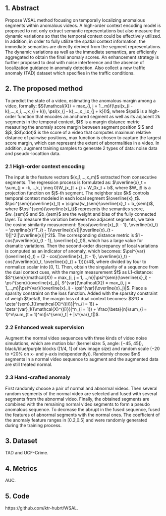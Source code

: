 <h2>1. Abstract</h2>
Propose WSAL method focusing on temporally localizing anomalous segments within anomalous videos. A high-order context encoding model is proposed to not only extract semantic representations but also measure the dynamic variations so that the temporal context could be effectively utilized. In addition, in order to fully utilize the spatial context information, the immediate semantics are directly derived from the segment representations. The dynamic variations as well as the immediate semantics, are efficiently aggregated to obtain the final anomaly scores. An enhancement strategy is further proposed to deal with noise interference and the absence of localization guidance in anomaly detection. Also collect a new traffic anomaly (TAD) dataset which specifies in the traffic conditions.
<h2>2. The proposed method</h2>
To predict the state of a video, estimating the anomalous margin among a video, formally: $S(\mathcal{X}) = max_{i, j = 1...m}f(\psi(x_{i - k},...,x_i,...,x_{i + k}), \psi(x_{j - k},...,x_j,x_{j + k}))$, where $\psi$ is a high-order function that encodes an anchored segment as well as its adjacent 2k segments in the temporal context, $f$ is a margin distance metric measuring the anomaly score margin between segment position $i$ and $j$, $S(\cdot)$ is the score of a video that computes maximum relative distance of pairwise positions, max function is chosen to capture the largest score margin, which can represent the extent of abnormalities in a video. In addition, augment training samples to generate 2 types of data: noise data and pseudo-locattion data.
<h3>2.1 High-order context encoding</h3>
The input is the feature vectors $(x_1,...,x_m)$ extracted from consecutive segments. The regression process is formulated as: $\overline{x}_t = \sum_{j = -k,...,k, j \neq 0}W_jx_{t + j} + W_0x_t + b$, where $W_j$ is a projection function on $j$-th segment. The neighbor size $k$ controls temporal context modeled in each local segment $\overline{x}_t$. $\psi^{sem}(\overline{x}_t) = \sigma(w_{sem}\overline{x}_t + b_{sem})$, where $\psi^{sem}(\overline{x}_t)$ represents the semantics score, $w_{sem}$ and $b_{sem}$ are the weight and bias of the fully connected layer. To measure the variation between two adjacent segments, we take the cosine similarity measurement: $cos(\overline{x}_{t - 1}, \overline{x}_t) = \overline{x}^T_{t - 1}\overline{x}/(||\overline{x}_{t - 1}||^2||\overline{x}||^2)$. The corresponding distance metric is $1 - cos(\overline{x}_{t - 1}, \overline{x}_t)$, which has a large value for dramatic variations. Then the second-order discrepancy of local variations is computed as an indicator of anomaly, which becomes: $\psi^{var}(\overline{x}_t) = (2 - cos(\overline{x}_{t - 1}, \overline{x}_t) - cos(\overline{x}_t, \overline{x}_{t + 1})))/4$, where divided by four to normalize scalar into [0, 1]. Then, obtain the singularity of a sequence from the dual context cues, with the margin measurement $f$ as L1-distance: $S^{sem}(\mathcal{X}) = max_{i, j = 1,...,m}|\psi^{sem}(\overline{x}_i) - \psi^{sem}(\overline{x}_j)|, S^{var}(\mathcal{X}) = max_{i, j = 1,...,m}|\psi^{var}(\overline{x}_i) - \psi^{var}(\overline{x}_j)|$. Place a sparsity constraint on the loss function. Added with the sparsity constraint of weigh $\beta$, the margin loss of dual context becomes: $S^O = \zeta^{sem}_1({\mathcal{X}^{(i)}}|^n_{i = 1}) + \zeta^{var}_1({\mathcal{X}^{(i)}}|^n_{i = 1}) + \frac{\beta}{n}\sum_{i = 1}^n\sum_{t = 1}^m(|s^{sem}_t| + |s^{var}_t|)$.
<h3>2.2 Enhanced weak supervision</h3>
Augment the normal video sequences with three kinds of video noise simulations, which are motion blur (kernel size: 5, angle: [−45, 45]), black/blue/purple blocks ([1/4, 1] of raw image size) and random scale (−20 to +20% on x- and y-axis independently)). Randomly choose $m$ segments in a normal video sequence to augment and the augmented data are still treated normal.
<h3>2.3 Hand-crafted anomaly</h3>
First randomly choose a pair of normal and abnormal videos. Then several random segments of the normal video are selected and fused with several segments from the abnormal video. Finally, the obtained segments are combined with the remaining normal video segments to form a pseudo anomalous sequence. To decrease the abrupt in the fused sequence, fused the features of abnormal segments with the normal ones. The coefficient of the anomaly feature ranges in [0.2,0.5] and were randomly generated during the training process.
<h2>3. Dataset</h2>
TAD and UCF-Crime.
<h2>4. Metrics</h2>
AUC.
<h2>5. Code</h2>
https://github.com/ktr-hubrt/WSAL.
